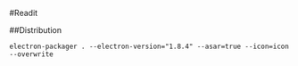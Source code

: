 #Readit

##Distribution

```
electron-packager . --electron-version="1.8.4" --asar=true --icon=icon --overwrite
```